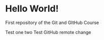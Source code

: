 # Hello World!
 First repository of the Git and GItHub Course

 Test one two
 Test GitHub remote change
